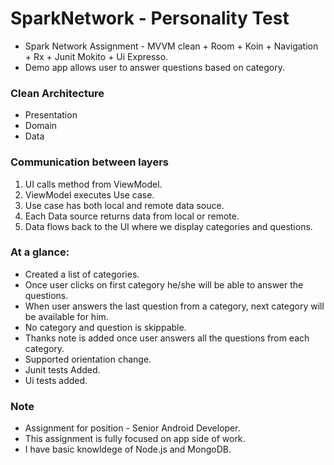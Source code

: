 # SparkNetwork - Personality Test
- Spark Network Assignment - MVVM clean + Room + Koin + Navigation + Rx + Junit Mokito + Ui Expresso.
- Demo app allows user to answer questions based on category.

### Clean Architecture
- Presentation
- Domain
- Data

### Communication between layers

1. UI calls method from ViewModel.
2. ViewModel executes Use case.
3. Use case has both local and remote data souce.
4. Each Data source returns data from local or remote.
5. Data flows back to the UI where we display categories and questions.

### At a glance:

- Created a list of categories.
- Once user clicks on first category he/she will be able to answer the questions.
- When user answers the last question from a category, next category will be available for him.
- No category and question is skippable.
- Thanks note is added once user answers all the questions from each category.
- Supported orientation change.
- Junit tests Added.
- Ui tests added.

### Note

- Assignment for position - Senior Android Developer.
- This assignment is fully focused on app side of work.
- I have basic knowldege of Node.js and MongoDB. 

